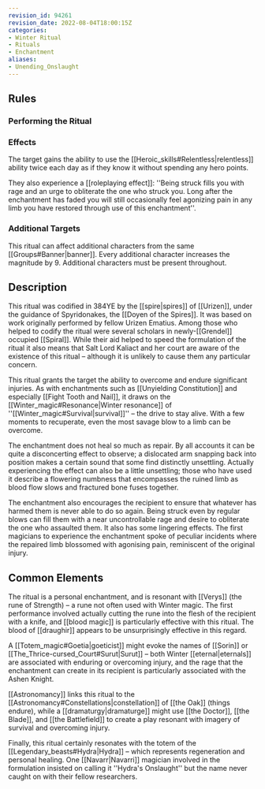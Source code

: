 ```yaml
---
revision_id: 94261
revision_date: 2022-08-04T18:00:15Z
categories:
- Winter Ritual
- Rituals
- Enchantment
aliases:
- Unending_Onslaught
---
```


## Rules

### Performing the Ritual
  

 

### Effects
The target gains the ability to use the [[Heroic_skills#Relentless|relentless]] ability twice each day as if they know it without spending any hero points.

They also experience a [[roleplaying effect]]: ''Being struck fills you with rage and an urge to obliterate the one who struck you. Long after the enchantment has faded you will still occasionally feel agonizing pain in any limb you have restored through use of this enchantment''.



### Additional Targets
This ritual can affect additional characters from the same [[Groups#Banner|banner]]. Every additional character increases the magnitude by 9. Additional characters must be present throughout.

## Description
This ritual was codified in 384YE by the [[spire|spires]] of [[Urizen]], under the guidance of Spyridonakes, the [[Doyen of the Spires]]. It was based on work originally performed by fellow Urizen Ematius. Among those who helped to codify the ritual were several scholars in newly-[[Grendel]] occupied [[Spiral]]. While their aid helped to speed the formulation of the ritual it also means that Salt Lord Kaliact and her court are aware of the existence of this ritual – although it is unlikely to cause them any particular concern.

This ritual grants the target the ability to overcome and endure significant injuries. As with enchantments such as [[Unyielding Constitution]] and especially [[Fight Tooth and Nail]], it draws on the [[Winter_magic#Resonance|Winter resonance]] of ''[[Winter_magic#Survival|survival]]'' – the drive to stay alive. With a few moments to recuperate, even the most savage blow to a limb can be overcome.

The enchantment does not heal so much as repair. By all accounts it can be quite a disconcerting effect to observe; a dislocated arm snapping back into position makes a certain sound that some find distinctly unsettling. Actually experiencing the effect can also be a little unsettling; those who have used it describe a flowering numbness that encompasses the ruined limb as blood flow slows and fractured bone fuses together.

The enchantment also encourages the recipient to ensure that whatever has harmed them is never able to do so again. Being struck even by regular blows can fill them with a near uncontrollable rage and desire to obliterate the one who assaulted them. It also has some lingering effects. The first magicians to experience the enchantment spoke of peculiar incidents where the repaired limb blossomed with agonising pain, reminiscent of the original injury.
## Common Elements
The ritual is a personal enchantment, and is resonant with [[Verys]] (the rune of Strength) – a rune not often used with Winter magic. The first performance involved actually cutting the rune into the flesh of the recipient with a knife, and [[blood magic]] is particularly effective with this ritual. The blood of [[draughir]] appears to be unsurprisingly effective in this regard.

A [[Totem_magic#Goetia|goeticist]] might evoke the names of [[Sorin]] or [[The_Thrice-cursed_Court#Surut|Surut]] – both Winter [[eternal|eternals]] are associated with enduring or overcoming injury, and the rage that the enchantment can create in its recipient is particularly associated with the Ashen Knight.

[[Astronomancy]] links this ritual to the [[Astronomancy#Constellations|constellation]] of [[the Oak]] (things endure), while a [[dramaturgy|dramaturge]] might use [[the Doctor]], [[the Blade]], and [[the Battlefield]] to create a play resonant with imagery of survival and overcoming injury.

Finally, this ritual certainly resonates with the totem of the [[Legendary_beasts#Hydra|Hydra]] – which represents regeneration and personal healing. One [[Navarr|Navarri]] magician involved in the formulation insisted on calling it ''Hydra's Onslaught'' but the name never caught on with their fellow researchers.



